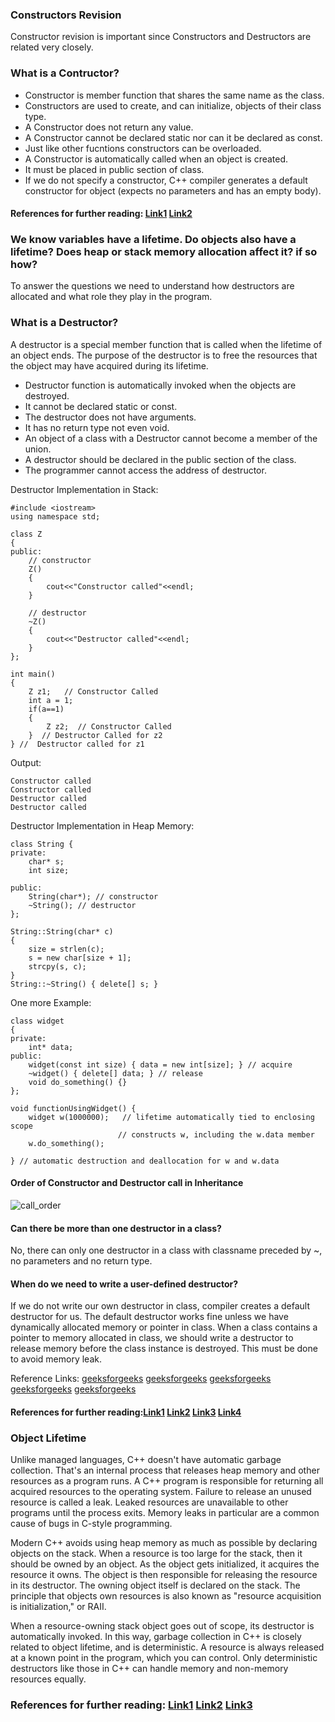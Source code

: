 ### Constructors Revision
Constructor revision is important since Constructors and Destructors are related very closely. 

### What is a Contructor?  
* Constructor is member function that shares the same name as the class.    
* Constructors are used to create, and can initialize, objects of their class type.   
* A Constructor does not return any value.     
* A Constructor cannot be declared  static nor can it be declared as const.  
* Just like other fucntions constructors can be overloaded.    
* A Constructor is automatically called when an object is created.  
* It must be placed in public section of class.  
* If we do not specify a constructor, C++ compiler generates a default constructor for object (expects no parameters and has an empty body).  

#### References for further reading: [Link1](https://www.geeksforgeeks.org/constructors-c/) [Link2](https://www.ibm.com/docs/en/zos/2.4.0?topic=only-constructors-c)

### We know variables have a lifetime. Do objects also have a lifetime? Does heap or stack memory allocation affect it? if so how? 

To answer the questions we need to understand how destructors are allocated and what role they play in the program. 

### What is a Destructor? 
A destructor is a special member function that is called when the lifetime of an object ends. The purpose of the destructor is to free the resources that the object may have acquired during its lifetime.

* Destructor function is automatically invoked when the objects are destroyed.
* It cannot be declared static or const.
* The destructor does not have arguments.
* It has no return type not even void.
* An object of a class with a Destructor cannot become a member of the union.
* A destructor should be declared in the public section of the class.
* The programmer cannot access the address of destructor.

Destructor Implementation in Stack:
```
#include <iostream>
using namespace std;
 
class Z
{
public:
    // constructor
    Z()
    {
        cout<<"Constructor called"<<endl;
    }
 
    // destructor
    ~Z()
    {
        cout<<"Destructor called"<<endl;
    }
};
 
int main()
{
    Z z1;   // Constructor Called
    int a = 1;
    if(a==1)
    {
        Z z2;  // Constructor Called
    }  // Destructor Called for z2
} //  Destructor called for z1
```
Output:
```
Constructor called
Constructor called
Destructor called
Destructor called 
```

Destructor Implementation in Heap Memory: 
```
class String {
private:
    char* s;
    int size;
 
public:
    String(char*); // constructor
    ~String(); // destructor
};
 
String::String(char* c)
{
    size = strlen(c);
    s = new char[size + 1];
    strcpy(s, c);
}
String::~String() { delete[] s; }
```
One more Example:
```
class widget
{
private:
    int* data;
public:
    widget(const int size) { data = new int[size]; } // acquire
    ~widget() { delete[] data; } // release
    void do_something() {}
};

void functionUsingWidget() {
    widget w(1000000);   // lifetime automatically tied to enclosing scope
                        // constructs w, including the w.data member
    w.do_something();

} // automatic destruction and deallocation for w and w.data
```
#### Order of Constructor and Destructor call in Inheritance
![call_order](https://user-images.githubusercontent.com/103468688/199700531-58bd3ceb-7008-4877-885a-d495352d51c0.PNG)


#### Can there be more than one destructor in a class?   

No, there can only one destructor in a class with classname preceded by ~, no parameters and no return type.

#### When do we need to write a user-defined destructor?   

If we do not write our own destructor in class, compiler creates a default destructor for us. The default destructor works fine unless we have dynamically allocated memory or pointer in class. When a class contains a pointer to memory allocated in class, we should write a destructor to release memory before the class instance is destroyed. This must be done to avoid memory leak.  

Reference Links: [geeksforgeeks](https://www.geeksforgeeks.org/is-it-possible-to-call-constructor-and-destructor-explicitly-in-cpp/) [geeksforgeeks](https://www.geeksforgeeks.org/virtual-destructor/?ref=rp) [geeksforgeeks](https://www.geeksforgeeks.org/pure-virtual-destructor-c/?ref=rp) [geeksforgeeks](https://www.geeksforgeeks.org/private-destructor-in-cpp/?ref=rp) [geeksforgeeks](https://www.geeksforgeeks.org/order-constructor-destructor-call-c/?ref=rp)

#### References for further reading:[Link1](https://www.geeksforgeeks.org/destructors-c/) [Link2](https://docs.microsoft.com/en-us/cpp/cpp/destructors-cpp?view=msvc-170) [Link3](https://www.ibm.com/docs/en/i/7.1?topic=only-destructors-c) [Link4](https://en.cppreference.com/w/cpp/language/destructor)
### Object Lifetime 
Unlike managed languages, C++ doesn't have automatic garbage collection. 
That's an internal process that releases heap memory and other resources as a program runs. 
A C++ program is responsible for returning all acquired resources to the operating system. 
Failure to release an unused resource is called a leak. 
Leaked resources are unavailable to other programs until the process exits. 
Memory leaks in particular are a common cause of bugs in C-style programming.

Modern C++ avoids using heap memory as much as possible by declaring objects on the stack. 
When a resource is too large for the stack, then it should be owned by an object. 
As the object gets initialized, it acquires the resource it owns. 
The object is then responsible for releasing the resource in its destructor. 
The owning object itself is declared on the stack. 
The principle that objects own resources is also known as "resource acquisition is initialization," or RAII.

When a resource-owning stack object goes out of scope, its destructor is automatically invoked. 
In this way, garbage collection in C++ is closely related to object lifetime, and is deterministic. 
A resource is always released at a known point in the program, which you can control. 
Only deterministic destructors like those in C++ can handle memory and non-memory resources equally.

### References for further reading: [Link1](https://www.geeksforgeeks.org/life-cycle-of-objects-in-c-with-example/) [Link2](https://docs.microsoft.com/en-us/cpp/cpp/object-lifetime-and-resource-management-modern-cpp?view=msvc-170) [Link3](https://en.cppreference.com/w/cpp/language/lifetime)



